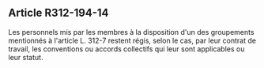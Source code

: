 ## Article R312-194-14


Les personnels mis par les membres à la disposition d'un des groupements mentionnés à l'article L. 312-7
restent régis, selon le cas, par leur contrat de travail, les conventions ou accords collectifs qui leur sont
applicables ou leur statut.

